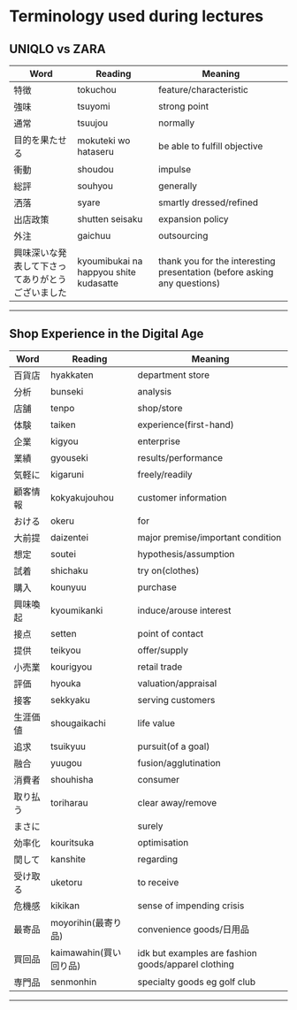 # Terminology used during lectures


## UNIQLO vs ZARA
|Word|Reading|Meaning|
|---|---|---|
|特徴| tokuchou | feature/characteristic|
|強味|tsuyomi|strong point|
|通常|tsuujou|normally|
|目的を果たせる|mokuteki wo hataseru|be able to fulfill objective|
|衝動|shoudou|impulse|
|総評|souhyou|generally|
|洒落|syare|smartly dressed/refined|
|出店政策|shutten seisaku|expansion policy|
|外注|gaichuu|outsourcing|
|興味深いな発表して下さってありがとうございました|kyoumibukai na happyou shite kudasatte |thank you for the interesting presentation (before asking any questions)
---

## Shop Experience in the Digital Age

|Word|Reading|Meaning|
|---|---|---|
|百貨店|hyakkaten|department store|
|分析|bunseki|analysis|
|店舗|tenpo|shop/store|
|体験|taiken|experience(first-hand)|
|企業|kigyou|enterprise|
|業績|gyouseki|results/performance|
|気軽に|kigaruni|freely/readily|
|顧客情報|kokyakujouhou|customer information|
|おける|okeru|for|
|大前提|daizentei|major premise/important condition|
|想定|soutei|hypothesis/assumption|
|試着|shichaku|try on(clothes)|
|購入|kounyuu|purchase|
|興味喚起|kyoumikanki|induce/arouse interest|
|接点|setten|point of contact|
|提供|teikyou|offer/supply|
|小売業|kourigyou|retail trade|
|評価|hyouka|valuation/appraisal|
|接客|sekkyaku|serving customers|
|生涯価値|shougaikachi|life value|
|追求|tsuikyuu|pursuit(of a goal)|
|融合|yuugou|fusion/agglutination|
|消費者|shouhisha|consumer|
|取り払う|toriharau|clear away/remove|
|まさに||surely|
|効率化|kouritsuka|optimisation|
|関して|kanshite|regarding|
|受け取る|uketoru|to receive|
|危機感|kikikan|sense of impending crisis|8
|最寄品|moyorihin(最寄り品)|convenience goods/日用品|
|買回品|kaimawahin(買い回り品)|idk but examples are fashion goods/apparel clothing|
|専門品|senmonhin|specialty goods eg golf club|
---